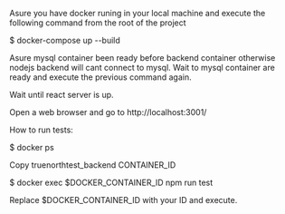 Asure you have docker runing in your local machine and execute the following command from the root of the project

$ docker-compose up --build

Asure mysql container been ready before backend container otherwise nodejs backend will cant connect to mysql. Wait to mysql container are ready and execute the previous command again.

Wait until react server is up.

Open a web browser and go to http://localhost:3001/

How to run tests:

$ docker ps

Copy truenorthtest_backend CONTAINER_ID

$ docker exec $DOCKER_CONTAINER_ID npm run test

Replace $DOCKER_CONTAINER_ID with your ID and execute.


